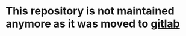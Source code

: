 # This repository is not maintained anymore as it was moved to [gitlab](https://gitlab.com/Rignchen/pioneer)
